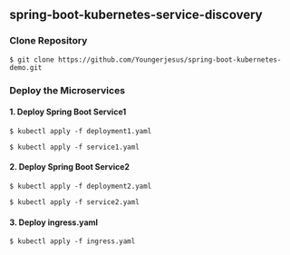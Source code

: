 ## spring-boot-kubernetes-service-discovery

### Clone Repository  

```
$ git clone https://github.com/Youngerjesus/spring-boot-kubernetes-demo.git
```


### Deploy the Microservices

#### 1. Deploy Spring Boot Service1  

```
$ kubectl apply -f deployment1.yaml
```
```
$ kubectl apply -f service1.yaml
```

#### 2. Deploy Spring Boot Service2 

```
$ kubectl apply -f deployment2.yaml
```
```
$ kubectl apply -f service2.yaml
```

#### 3. Deploy ingress.yaml 

```
$ kubectl apply -f ingress.yaml
```




